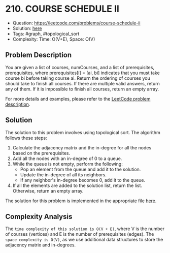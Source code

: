 # 210. COURSE SCHEDULE II

* Question: https://leetcode.com/problems/course-schedule-ii
* Solution: [here](Solution.java)
* Tags: #graph, #topological_sort
* Complexity: Time: O(V+E), Space: O(V)

## Problem Description

You are given a list of courses, numCourses, and a list of prerequisites, prerequisites, where
prerequisites[i] = [ai, bi] indicates that you must take course bi before taking course ai. Return the ordering of
courses you should take to finish all courses. If there are multiple valid answers, return any of them. If it is
impossible to finish all courses, return an empty array.

For more details and examples, please refer to
the [LeetCode problem description](https://leetcode.com/problems/course-schedule-ii).

## Solution

The solution to this problem involves using topological sort. The algorithm follows these steps:

1. Calculate the adjacency matrix and the in-degree for all the nodes based on the prerequisites.
2. Add all the nodes with an in-degree of 0 to a queue.
3. While the queue is not empty, perform the following:
    * Pop an element from the queue and add it to the solution.
    * Update the in-degree of all its neighbors.
    * If any neighbor's in-degree becomes 0, add it to the queue.
4. If all the elements are added to the solution list, return the list. Otherwise, return an empty array.

The solution for this problem is implemented in the appropriate file [here](Solution.java).

## Complexity Analysis

The `time complexity of this solution is O(V + E)`, where V is the number of courses (vertices) and E is the number of
prerequisites (edges). The `space complexity is O(V)`, as we use additional data structures to store the adjacency matrix
and in-degrees.